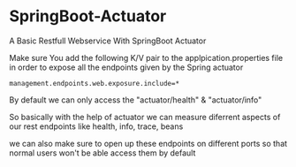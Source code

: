 # SpringBoot-Actuator
A Basic Restfull Webservice With SpringBoot Actuator


Make sure You add the following K/V pair to the applpication.properties file in order to expose all the endpoints given by the Spring actuator

```
management.endpoints.web.exposure.include=*
```

By default we can only access the "actuator/health" & "actuator/info"

So basically with the help of actuator we can measure diferrent aspects of our rest endpoints like health, info, trace, beans

we can also make sure to open up these endpoints on different ports so that normal users won't be able access them by default
